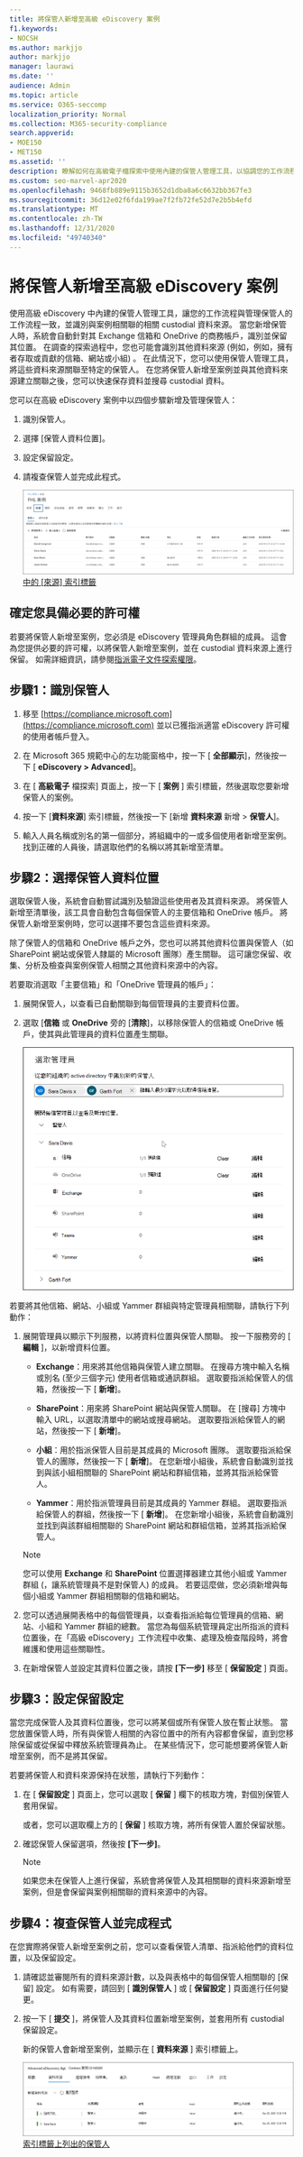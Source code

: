 ```yaml
---
title: 將保管人新增至高級 eDiscovery 案例
f1.keywords:
- NOCSH
ms.author: markjjo
author: markjjo
manager: laurawi
ms.date: ''
audience: Admin
ms.topic: article
ms.service: O365-seccomp
localization_priority: Normal
ms.collection: M365-security-compliance
search.appverid:
- MOE150
- MET150
ms.assetid: ''
description: 瞭解如何在高級電子檔探索中使用內建的保管人管理工具，以協調您的工作流程，並在案例中識別相關的資料來源。
ms.custom: seo-marvel-apr2020
ms.openlocfilehash: 9468fb889e9115b3652d1dba8a6c6632bb367fe3
ms.sourcegitcommit: 36d12e02f6fda199ae7f2fb72fe52d7e2b5b4efd
ms.translationtype: MT
ms.contentlocale: zh-TW
ms.lasthandoff: 12/31/2020
ms.locfileid: "49740340"
---
```

# <a name="add-custodians-to-an-advanced-ediscovery-case"></a>將保管人新增至高級 eDiscovery 案例

使用高級 eDiscovery 中內建的保管人管理工具，讓您的工作流程與管理保管人的工作流程一致，並識別與案例相關聯的相關 custodial 資料來源。 當您新增保管人時，系統會自動針對其 Exchange 信箱和 OneDrive 的商務帳戶，識別並保留其位置。 在調查的探索過程中，您也可能會識別其他資料來源 (例如，例如，擁有者存取或貢獻的信箱、網站或小組) 。 在此情況下，您可以使用保管人管理工具，將這些資料來源關聯至特定的保管人。 在您將保管人新增至案例並與其他資料來源建立關聯之後，您可以快速保存資料並搜尋 custodial 資料。

您可以在高級 eDiscovery 案例中以四個步驟新增及管理保管人：

1. 識別保管人。

2. 選擇 [保管人資料位置]。

3. 設定保留設定。

4. 請複查保管人並完成此程式。

   [![高級 eDiscovery 案例 ](../media/AeD-Sources-Tab.png) 中的 [來源] 索引標籤](../media/AeD-Sources-Tab.png#lightbox)

## <a name="make-sure-you-have-the-necessary-permissions"></a>確定您具備必要的許可權

若要將保管人新增至案例，您必須是 eDiscovery 管理員角色群組的成員。 這會為您提供必要的許可權，以將保管人新增至案例，並在 custodial 資料來源上進行保留。 如需詳細資訊，請參閱[指派電子文件探索權限](get-started-with-advanced-ediscovery.md#step-2-assign-ediscovery-permissions)。

## <a name="step-1-identify-custodians"></a>步驟1：識別保管人

1. 移至 [https://compliance.microsoft.com](https://compliance.microsoft.com) 並以已獲指派適當 eDiscovery 許可權的使用者帳戶登入。

2. 在 Microsoft 365 規範中心的左功能窗格中，按一下 [ **全部顯示**]，然後按一下 [ **eDiscovery > Advanced**]。

3. 在 [ **高級電子** 檔探索] 頁面上，按一下 [ **案例** ] 索引標籤，然後選取您要新增保管人的案例。

4. 按一下 [**資料來源**] 索引標籤，然後按一下 [新增 **資料來源** 新增  >  **保管人**]。

5. 輸入人員名稱或別名的第一個部分，將組織中的一或多個使用者新增至案例。 找到正確的人員後，請選取他們的名稱以將其新增至清單。

## <a name="step-2-choose-custodian-data-locations"></a>步驟2：選擇保管人資料位置

選取保管人後，系統會自動嘗試識別及驗證這些使用者及其資料來源。 將保管人新增至清單後，該工具會自動包含每個保管人的主要信箱和 OneDrive 帳戶。 將保管人新增至案例時，您可以選擇不要包含這些資料來源。

除了保管人的信箱和 OneDrive 帳戶之外，您也可以將其他資料位置與保管人（如 SharePoint 網站或保管人隸屬的 Microsoft 團隊）產生關聯。 這可讓您保留、收集、分析及檢查與案例保管人相關之其他資料來源中的內容。

若要取消選取「主要信箱」和「OneDrive 管理員的帳戶」：

1. 展開保管人，以查看已自動關聯到每個管理員的主要資料位置。

2. 選取 [**信箱** 或 **OneDrive** 旁的 [**清除**]，以移除保管人的信箱或 OneDrive 帳戶，使其與此管理員的資料位置產生關聯。

   ![設定要與保管人建立關聯的位置](../media/ConfigureCustodianLocations.png)

若要將其他信箱、網站、小組或 Yammer 群組與特定管理員相關聯，請執行下列動作：

1. 展開管理員以顯示下列服務，以將資料位置與保管人關聯。 按一下服務旁的 [ **編輯** ]，以新增資料位置。

   - **Exchange**：用來將其他信箱與保管人建立關聯。 在搜尋方塊中輸入名稱或別名 (至少三個字元) 使用者信箱或通訊群組。 選取要指派給保管人的信箱，然後按一下 [ **新增**]。

   - **SharePoint**：用來將 SharePoint 網站與保管人關聯。 在 [搜尋] 方塊中輸入 URL，以選取清單中的網站或搜尋網站。 選取要指派給保管人的網站，然後按一下 [ **新增**]。

   - **小組**：用於指派保管人目前是其成員的 Microsoft 團隊。 選取要指派給保管人的團隊，然後按一下 [ **新增**]。 在您新增小組後，系統會自動識別並找到與該小組相關聯的 SharePoint 網站和群組信箱，並將其指派給保管人。

   - **Yammer**：用於指派管理員目前是其成員的 Yammer 群組。 選取要指派給保管人的群組，然後按一下 [ **新增**]。 在您新增小組後，系統會自動識別並找到與該群組相關聯的 SharePoint 網站和群組信箱，並將其指派給保管人。

   > [!NOTE]
   > 您可以使用 **Exchange** 和 **SharePoint** 位置選擇器建立其他小組或 Yammer 群組 (，讓系統管理員不是對保管人) 的成員。 若要這麼做，您必須新增與每個小組或 Yammer 群組相關聯的信箱和網站。

2. 您可以透過展開表格中的每個管理員，以查看指派給每位管理員的信箱、網站、小組和 Yammer 群組的總數。 當您為每個系統管理員定出所指派的資料位置後，在「高級 eDiscovery」工作流程中收集、處理及檢查階段時，將會維護和使用這些關聯性。

3. 在新增保管人並設定其資料位置之後，請按 **[下一步]** 移至 [ **保留設定** ] 頁面。  

## <a name="step-3-configure-hold-settings"></a>步驟3：設定保留設定

 當您完成保管人及其資料位置後，您可以將某個或所有保管人放在暫止狀態。 當您放置保管人時，所有與保管人相關的內容位置中的所有內容都會保留，直到您移除保留或從保留中釋放系統管理員為止。 在某些情況下，您可能想要將保管人新增至案例，而不是將其保留。

若要將保管人和資料來源保持在狀態，請執行下列動作：

1. 在 [ **保留設定** ] 頁面上，您可以選取 [ **保留** ] 欄下的核取方塊，對個別保管人套用保留。

   或者，您可以選取欄上方的 [ **保留** ] 核取方塊，將所有保管人置於保留狀態。

2. 確認保管人保留選項，然後按 **[下一步]**。

   > [!NOTE]
   > 如果您未在保管人上進行保留，系統會將保管人及其相關聯的資料來源新增至案例，但是會保留與案例相關聯的資料來源中的內容。

## <a name="step-4-review-the-custodians-and-complete-the-process"></a>步驟4：複查保管人並完成程式

在您實際將保管人新增至案例之前，您可以查看保管人清單、指派給他們的資料位置，以及保留設定。

1. 請確認並審閱所有的資料來源計數，以及與表格中的每個保管人相關聯的 [保留] 設定。 如有需要，請回到 [ **識別保管人** ] 或 [ **保留設定** ] 頁面進行任何變更。

2. 按一下 [ **提交** ]，將保管人及其資料位置新增至案例，並套用所有 custodial 保留設定。

   新的保管人會新增至案例，並顯示在 [ **資料來源** ] 索引標籤上。

   [![[資料來源] ](../media/DataSourcesTab.png) 索引標籤上列出的保管人](../media/DataSourcesTab.png#lightbox)

